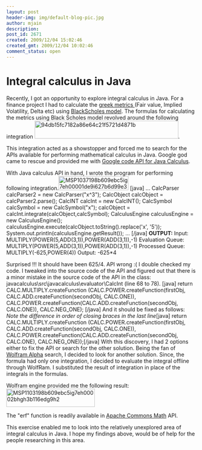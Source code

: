```yaml
---
layout: post
header-img: img/default-blog-pic.jpg
author: mjain
description: 
post_id: 2671
created: 2009/12/04 15:02:46
created_gmt: 2009/12/04 10:02:46
comment_status: open
---
```


# Integral calculus in Java

<p>Recently, I got an opportunity to explore integral calculus in Java. For a finance project I had to calculate the <a href=" http://en.wikipedia.org/wiki/Greeks_(finance)">greek metrics </a>(Fair value, Implied Volatility, Delta etc) using <a href="http://en.wikipedia.org/wiki/Black%E2%80%93Scholes">BlackScholes model</a>. The formulas for calculating the metrics using Black Scholes model revolved around the following integration 
<img src="http://xebee.xebia.in/wp-content/uploads/2009/12/94db15fc7182a86e64c21f5721d4871b.png" alt="94db15fc7182a86e64c21f5721d4871b" title="94db15fc7182a86e64c21f5721d4871b" width="380" height="47" class="alignnone size-full wp-image-2672" />.
<!--more--></p>
<p>This integration acted as a showstopper and forced me to search for the APIs available for performing mathematical calculus in Java. Google god came to rescue and provided me with <a href="http://code.google.com/p/javacalculus/">Google code API for Java Calculus</a>.</p>
<p>With Java calculus API in hand, I wrote the program for performing following integration.<img src="http://xebee.xebia.in/wp-content/uploads/2009/12/MSP1037198b609ebc5ig7eh00001de9i627b6d99e3h.gif" alt="MSP1037198b609ebc5ig7eh00001de9i627b6d99e3h" title="MSP1037198b609ebc5ig7eh00001de9i627b6d99e3h" width="185" height="37" class="alignnone size-full wp-image-2685" />
[java]
...
 CalcParser calcParser2 = new CalcParser(&quot;x^3&quot;);
 CalcObject calcObject = calcParser2.parse();
 CalcINT calcInt = new CalcINT();
 CalcSymbol calcSymbol = new CalcSymbol(&quot;x&quot;);
 calcObject = calcInt.integrate(calcObject,calcSymbol);
 CalculusEngine calculusEngine = new CalculusEngine();
 calculusEngine.execute(calcObject.toString().replace('x', '5'));
 System.out.println(calculusEngine.getResult());
...
[/java]
<b>OUTPUT:</b>
Input: MULTIPLY(POWER(5,ADD(3,1)),POWER(ADD(3,1)),-1)
Evaluation Queue: MULTIPLY(POWER(5,ADD(3,1)),POWER(ADD(3,1)),-1)
Processed Queue: MULTIPLY(-625,POWER(4))
Output: -625*4</p>
<p>Surprised !!! It should have been 625/4.
API wrong :( I double checked my code. I tweaked into the source code of the API and figured out that there is a minor mistake in the source code of the API in the class: javacalculus\src\javacalculus\evaluator\CalcInt (line 68 to 78). [java]
return CALC.MULTIPLY.createFunction
         (CALC.POWER.createFunction(firstObj, 
          CALC.ADD.createFunction(secondObj, CALC.ONE)),
      CALC.POWER.createFunction(CALC.ADD.createFunction(secondObj, 
         CALC.ONE)), CALC.NEG_ONE); [/java]
And it should be fixed as follows:
<i>Note the difference in order of closing braces in the last line</i>[java]
return CALC.MULTIPLY.createFunction
         (CALC.POWER.createFunction(firstObj, 
          CALC.ADD.createFunction(secondObj, CALC.ONE)),
          CALC.POWER.createFunction(CALC.ADD.createFunction(secondObj, 
          CALC.ONE), CALC.NEG_ONE));[/java]
With this discovery, I had 2 options either to fix the API or search for the other solution. 
Being the fan of <a href="http://www.wolframalpha.com/">Wolfram Alpha</a> search, I decided to look for another solution. Since, the formula had only one integration, I decided to evaluate the integral offline through WolfRam. I substituted the result of integration in place of the integrals in the formulas. </p>
<p>Wolfram engine provided me the following result:<img src="http://xebee.xebia.in/wp-content/uploads/2009/12/MSP1103198b609ebc5ig7eh00002bhgh3b116edg9h2.gif" alt="MSP1103198b609ebc5ig7eh00002bhgh3b116edg9h2" title="MSP1103198b609ebc5ig7eh00002bhgh3b116edg9h2" width="234" height="48" class="alignnone size-full wp-image-2686" /></p>
<p>The "erf" function is readily available in <a href="http://commons.apache.org/math/api-1.1/index.html">Apache Commons Math</a> API.</p>
<p>This exercise enabled me to look into the relatively unexplored area of integral calculus in Java. I hope my findings above, would be of help for the people researching in this area. </p>